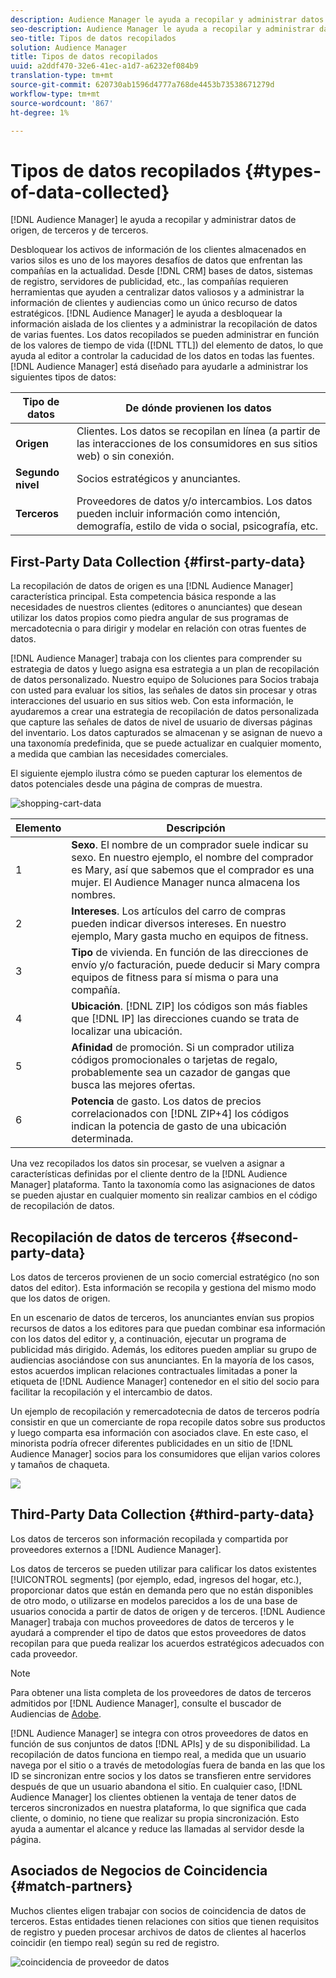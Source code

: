 ```yaml
---
description: Audience Manager le ayuda a recopilar y administrar datos de origen, de terceros y de terceros.
seo-description: Audience Manager le ayuda a recopilar y administrar datos de origen, de terceros y de terceros.
seo-title: Tipos de datos recopilados
solution: Audience Manager
title: Tipos de datos recopilados
uuid: a2ddf470-32e6-41ec-a1d7-a6232ef084b9
translation-type: tm+mt
source-git-commit: 620730ab1596d4777a768de4453b73538671279d
workflow-type: tm+mt
source-wordcount: '867'
ht-degree: 1%

---
```



# Tipos de datos recopilados {#types-of-data-collected}

[!DNL Audience Manager] le ayuda a recopilar y administrar datos de origen, de terceros y de terceros.

Desbloquear los activos de información de los clientes almacenados en varios silos es uno de los mayores desafíos de datos que enfrentan las compañías en la actualidad. Desde [!DNL CRM] bases de datos, sistemas de registro, servidores de publicidad, etc., las compañías requieren herramientas que ayuden a centralizar datos valiosos y a administrar la información de clientes y audiencias como un único recurso de datos estratégicos. [!DNL Audience Manager] le ayuda a desbloquear la información aislada de los clientes y a administrar la recopilación de datos de varias fuentes. Los datos recopilados se pueden administrar en función de los valores de tiempo de vida ([!DNL TTL]) del elemento de datos, lo que ayuda al editor a controlar la caducidad de los datos en todas las fuentes. [!DNL Audience Manager] está diseñado para ayudarle a administrar los siguientes tipos de datos:

| Tipo de datos | De dónde provienen los datos |
|---|---|
| **Origen** | Clientes. Los datos se recopilan en línea (a partir de las interacciones de los consumidores en sus sitios web) o sin conexión. |
| **Segundo nivel** | Socios estratégicos y anunciantes. |
| **Terceros** | Proveedores de datos y/o intercambios. Los datos pueden incluir información como intención, demografía, estilo de vida o social, psicografía, etc. |

## First-Party Data Collection {#first-party-data}

La recopilación de datos de origen es una [!DNL Audience Manager] característica principal. Esta competencia básica responde a las necesidades de nuestros clientes (editores o anunciantes) que desean utilizar los datos propios como piedra angular de sus programas de mercadotecnia o para dirigir y modelar en relación con otras fuentes de datos.

[!DNL Audience Manager] trabaja con los clientes para comprender su estrategia de datos y luego asigna esa estrategia a un plan de recopilación de datos personalizado. Nuestro equipo de Soluciones para Socios trabaja con usted para evaluar los sitios, las señales de datos sin procesar y otras interacciones del usuario en sus sitios web. Con esta información, le ayudaremos a crear una estrategia de recopilación de datos personalizada que capture las señales de datos de nivel de usuario de diversas páginas del inventario. Los datos capturados se almacenan y se asignan de nuevo a una taxonomía predefinida, que se puede actualizar en cualquier momento, a medida que cambian las necesidades comerciales.

El siguiente ejemplo ilustra cómo se pueden capturar los elementos de datos potenciales desde una página de compras de muestra.

![shopping-cart-data](assets/shopping-cart-data.png)

| Elemento | Descripción |
|---|---|
| 1 | **Sexo**. El nombre de un comprador suele indicar su sexo. En nuestro ejemplo, el nombre del comprador es Mary, así que sabemos que el comprador es una mujer. El Audience Manager nunca almacena los nombres. |
| 2 | **Intereses**. Los artículos del carro de compras pueden indicar diversos intereses. En nuestro ejemplo, Mary gasta mucho en equipos de fitness. |
| 3 | **Tipo** de vivienda. En función de las direcciones de envío y/o facturación, puede deducir si Mary compra equipos de fitness para sí misma o para una compañía. |
| 4 | **Ubicación**. [!DNL ZIP] los códigos son más fiables que [!DNL IP] las direcciones cuando se trata de localizar una ubicación. |
| 5 | **Afinidad** de promoción. Si un comprador utiliza códigos promocionales o tarjetas de regalo, probablemente sea un cazador de gangas que busca las mejores ofertas. |
| 6 | **Potencia** de gasto. Los datos de precios correlacionados con [!DNL ZIP+4] los códigos indican la potencia de gasto de una ubicación determinada. |

Una vez recopilados los datos sin procesar, se vuelven a asignar a características definidas por el cliente dentro de la [!DNL Audience Manager] plataforma. Tanto la taxonomía como las asignaciones de datos se pueden ajustar en cualquier momento sin realizar cambios en el código de recopilación de datos.

## Recopilación de datos de terceros {#second-party-data}

Los datos de terceros provienen de un socio comercial estratégico (no son datos del editor). Esta información se recopila y gestiona del mismo modo que los datos de origen.

En un escenario de datos de terceros, los anunciantes envían sus propios recursos de datos a los editores para que puedan combinar esa información con los datos del editor y, a continuación, ejecutar un programa de publicidad más dirigido. Además, los editores pueden ampliar su grupo de audiencias asociándose con sus anunciantes. En la mayoría de los casos, estos acuerdos implican relaciones contractuales limitadas a poner la etiqueta de [!DNL Audience Manager] contenedor en el sitio del socio para facilitar la recopilación y el intercambio de datos.

Un ejemplo de recopilación y remercadotecnia de datos de terceros podría consistir en que un comerciante de ropa recopile datos sobre sus productos y luego comparta esa información con asociados clave. En este caso, el minorista podría ofrecer diferentes publicidades en un sitio de [!DNL Audience Manager] socios para los consumidores que elijan varios colores y tamaños de chaqueta.

![](assets/shopping-cart-traits.png)

## Third-Party Data Collection {#third-party-data}

Los datos de terceros son información recopilada y compartida por proveedores externos a [!DNL Audience Manager].

Los datos de terceros se pueden utilizar para calificar los datos existentes [!UICONTROL segments] (por ejemplo, edad, ingresos del hogar, etc.), proporcionar datos que están en demanda pero que no están disponibles de otro modo, o utilizarse en modelos parecidos a los de una base de usuarios conocida a partir de datos de origen y de terceros. [!DNL Audience Manager] trabaja con muchos proveedores de datos de terceros y le ayudará a comprender el tipo de datos que estos proveedores de datos recopilan para que pueda realizar los acuerdos estratégicos adecuados con cada proveedor.

>[!NOTE]
>
>Para obtener una lista completa de los proveedores de datos de terceros admitidos por [!DNL Audience Manager], consulte el buscador de Audiencias de [Adobe](https://www.adobe-audience-finder.com/).

[!DNL Audience Manager] se integra con otros proveedores de datos en función de sus conjuntos de datos [!DNL APIs] y de su disponibilidad. La recopilación de datos funciona en tiempo real, a medida que un usuario navega por el sitio o a través de metodologías fuera de banda en las que los ID se sincronizan entre socios y los datos se transfieren entre servidores después de que un usuario abandona el sitio. En cualquier caso, [!DNL Audience Manager] los clientes obtienen la ventaja de tener datos de terceros sincronizados en nuestra plataforma, lo que significa que cada cliente, o dominio, no tiene que realizar su propia sincronización. Esto ayuda a aumentar el alcance y reduce las llamadas al servidor desde la página.

## Asociados de Negocios de Coincidencia {#match-partners}

Muchos clientes eligen trabajar con socios de coincidencia de datos de terceros. Estas entidades tienen relaciones con sitios que tienen requisitos de registro y pueden procesar archivos de datos de clientes al hacerlos coincidir (en tiempo real) según su red de registro.

![coincidencia de proveedor de datos](assets/data-provider-match.png)
